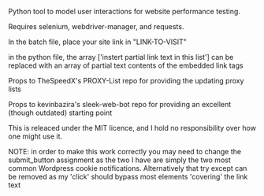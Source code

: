 Python tool to model user interactions for website performance testing.

Requires selenium, webdriver-manager, and requests.

In the batch file, place your site link in "LINK-TO-VISIT"

in the python file, the array ['instert partial link text in this list'] can be replaced with an array of partial text contents of the embedded link <a> tags

Props to TheSpeedX's PROXY-List repo for providing the updating proxy lists

Props to kevinbazira's sleek-web-bot repo for providing an excellent (though outdated) starting point

This is releaced under the MIT licence, and I hold no responsibility over how one might use it. 


NOTE: in order to make this work correctly you may need to change the submit_button assignment as the two I have are simply the two most common Wordpress cookie notifications. Alternatively that try except can be removed as my 'click' should bypass most elements 'covering' the link text
